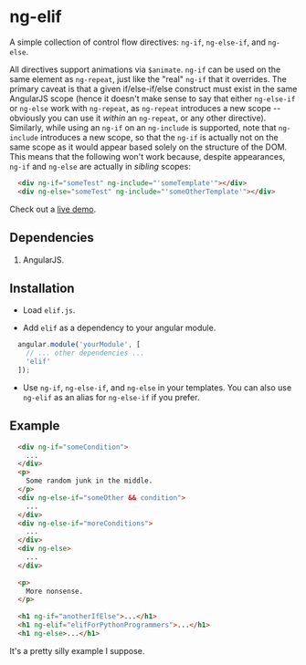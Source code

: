 # ng-elif

A simple collection of control flow directives: `ng-if`, `ng-else-if`, and `ng-else`.

All directives support animations via `$animate`. `ng-if` can be used on the same element as `ng-repeat`,
just like the "real" `ng-if` that it overrides. The primary caveat is that a given if/else-if/else construct
must exist in the same AngularJS scope (hence it doesn't make sense to say that either
`ng-else-if` or `ng-else` work with `ng-repeat`, as `ng-repeat` introduces a new
scope -- obviously you can use it *within* an `ng-repeat`, or any other directive). 
Similarly, while using an `ng-if` on an `ng-include` is supported, note that
`ng-include` introduces a new scope, so that the `ng-if` is actually not on
the same scope as it would appear based solely on the structure of the DOM.  This
means that the following won't work because, despite appearances,
`ng-if` and `ng-else` are actually in *sibling* scopes:

```html
  <div ng-if="someTest" ng-include="'someTemplate'"></div>
  <div ng-else="someTest" ng-include="'someOtherTemplate'"></div>
```

Check out a [live demo](http://plnkr.co/edit/XSPP3jZL8eehu9G750ME?p=preview).

## Dependencies

1. AngularJS.

## Installation

* Load `elif.js`.

* Add `elif` as a dependency to your angular module.

```javascript
  angular.module('yourModule', [
    // ... other dependencies ...
    'elif'
  ]);
```

* Use `ng-if`, `ng-else-if`, and `ng-else` in your templates.  You can also
  use `ng-elif` as an alias for `ng-else-if` if you prefer.

## Example

```html
  <div ng-if="someCondition">
    ...
  </div>
  <p>
    Some random junk in the middle.
  </p>
  <div ng-else-if="someOther && condition">
    ...
  </div>
  <div ng-else-if="moreConditions">
    ...
  </div>
  <div ng-else>
    ...
  </div>
  
  <p>
    More nonsense.
  </p>
  
  <h1 ng-if="anotherIfElse">...</h1>
  <h1 ng-elif="elifForPythonProgrammers">...</h1>
  <h1 ng-else>...</h1>
```

It's a pretty silly example I suppose.
